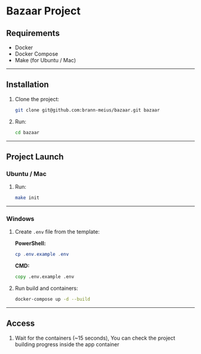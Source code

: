 # Bazaar Project

## Requirements
- Docker
- Docker Compose
- Make (for Ubuntu / Mac)

---

## Installation

1. Clone the project:
    ```bash
    git clone git@github.com:brann-meius/bazaar.git bazaar
    ```
2. Run:
    ```bash
    cd bazaar
    ```

---

## Project Launch

### Ubuntu / Mac
1. Run:
    ```bash
    make init
    ```

---

### Windows

1. Create `.env` file from the template:

   **PowerShell:**
    ```powershell
    cp .env.example .env
    ```

   **CMD:**
    ```cmd
    copy .env.example .env
    ```

2. Run build and containers:
    ```bash
    docker-compose up -d --build
    ```

---

## Access

1. Wait for the containers (~15 seconds), You can check the project building progress inside the app container
